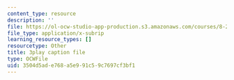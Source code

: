 ```yaml
---
content_type: resource
description: ''
file: https://ol-ocw-studio-app-production.s3.amazonaws.com/courses/8-286-the-early-universe-fall-2013/3504d5ade768a5e991c59c7697cf3bf1_ANCN7vr9FVk.srt
file_type: application/x-subrip
learning_resource_types: []
resourcetype: Other
title: 3play caption file
type: OCWFile
uid: 3504d5ad-e768-a5e9-91c5-9c7697cf3bf1
---
```

